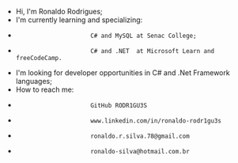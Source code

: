 - Hi, I'm Ronaldo Rodrigues;
- I'm currently learning and specializing:
-                          C# and MySQL at Senac College;
-                          C# and .NET  at Microsoft Learn and freeCodeCamp.
- I'm looking for developer opportunities in C# and .Net Framework languages;
- How to reach me:
-                          GitHub RODR1GU3S
-                          www.linkedin.com/in/ronaldo-rodr1gu3s
-                          ronaldo.r.silva.78@gmail.com
-                          ronaldo-silva@hotmail.com.br
<!---
RODR1GU3S/RODR1GU3S is a ✨ special ✨ repository because its `README.md` (this file) appears on your GitHub profile.
You can click the Preview link to take a look at your changes.
--->
